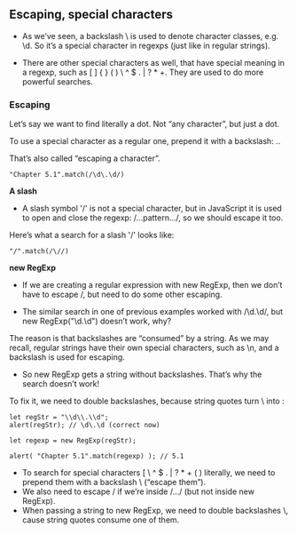 ## Escaping, special characters

- As we’ve seen, a backslash \ is used to denote character classes, e.g. \d. So it’s a special character in regexps (just like in regular strings).

- There are other special characters as well, that have special meaning in a regexp, such as [ ] { } ( ) \ ^ $ . | ? * +. They are used to do more powerful searches.

### Escaping

Let’s say we want to find literally a dot. Not “any character”, but just a dot.

To use a special character as a regular one, prepend it with a backslash: \..

That’s also called “escaping a character”.

```
"Chapter 5.1".match(/\d\.\d/)
```


**A slash**

- A slash symbol '/' is not a special character, but in JavaScript it is used to open and close the regexp: /...pattern.../, so we should escape it too.

Here’s what a search for a slash '/' looks like:

```
"/".match(/\//) 
```

**new RegExp**

- If we are creating a regular expression with new RegExp, then we don’t have to escape /, but need to do some other escaping.

- The similar search in one of previous examples worked with /\d\.\d/, but new RegExp("\d\.\d") doesn’t work, why?

The reason is that backslashes are “consumed” by a string. As we may recall, regular strings have their own special characters, such as \n, and a backslash is used for escaping.

- So new RegExp gets a string without backslashes. That’s why the search doesn’t work!

To fix it, we need to double backslashes, because string quotes turn \\ into \:


```
let regStr = "\\d\\.\\d";
alert(regStr); // \d\.\d (correct now)

let regexp = new RegExp(regStr);

alert( "Chapter 5.1".match(regexp) ); // 5.1
```


- To search for special characters [ \ ^ $ . | ? * + ( ) literally, we need to prepend them with a backslash \ (“escape them”).
- We also need to escape / if we’re inside /.../ (but not inside new RegExp).
- When passing a string to new RegExp, we need to double backslashes \\, cause string quotes consume one of them.